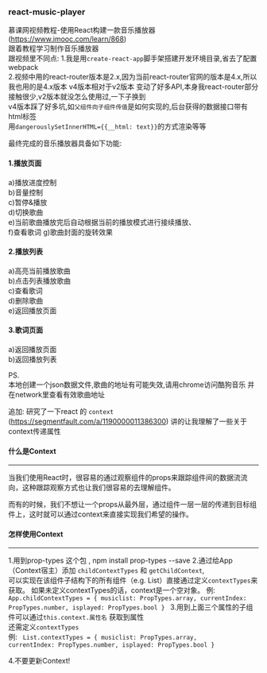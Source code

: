 ### react-music-player  
慕课网视频教程-使用React构建一款音乐播放器(https://www.imooc.com/learn/868)  
跟着教程学习制作音乐播放器  
跟视频里不同点:
1.我是用`create-react-app`脚手架搭建开发环境目录,省去了配置webpack  
2.视频中用的react-router版本是2.x,因为当前react-router官网的版本是4.x,所以我也用的是4.x版本
v4版本相对于v2版本 变动了好多API,本身我react-router部分接触很少,v2版本就没怎么使用过,一下子换到  
v4版本踩了好多坑,如`父组件向子组件传值`是如何实现的,后台获得的数据接口带有html标签  
用`dangerouslySetInnerHTML={{__html: text}}`的方式渲染等等


最终完成的音乐播放器具备如下功能:  
#### 1.播放页面  
a)播放进度控制  
b)音量控制  
c)暂停&播放  
d)切换歌曲  
e)当前歌曲播放完后自动根据当前的播放模式进行接续播放、  
f)查看歌词
g)歌曲封面的旋转效果

#### 2.播放列表  
a)高亮当前播放歌曲  
b)点击列表播放歌曲  
c)查看歌词  
d)删除歌曲  
e)返回播放页面

#### 3.歌词页面  
a)返回播放页面  
b)返回播放列表  


PS.  
本地创建一个json数据文件,歌曲的地址有可能失效,请用chrome访问酷狗音乐 并在network里查看有效歌曲地址  


追加: 研究了一下react 的 `context`  (https://segmentfault.com/a/1190000011386300) 讲的让我理解了一些关于context传递属性  
####  什么是Context
****
当我们使用React时，很容易的通过观察组件的props来跟踪组件间的数据流流向，这种跟踪观察方式也让我们很容易的去理解组件。  

而有的时候，我们不想让一个props从最外层，通过组件一层一层的传递到目标组件上，这时就可以通过context来直接实现我们希望的操作。


####  怎样使用Context  
****

1.用到prop-types 这个包 , npm install prop-types --save 
2.通过给App（Context宿主）添加 `childContextTypes` 和 `getChildContext`,  
可以实现在该组件子结构下的所有组件（e.g. List）直接通过定义`contextTypes`来获取。
如果未定义contextTypes的话，context是一个空对象。
例: 
<code>
App.childContextTypes = {
  musiclist: PropTypes.array,
  currentIndex: PropTypes.number,
  isplayed: PropTypes.bool
}
</code>
3.用到上面三个属性的子组件可以通过`this.context.属性名`  获取到属性   
还需定义`contextTypes`  
例: 
<code>
List.contextTypes = {
	musiclist: PropTypes.array,
	currentIndex: PropTypes.number,
	isplayed: PropTypes.bool
}
</code>

4.不要更新Context!




